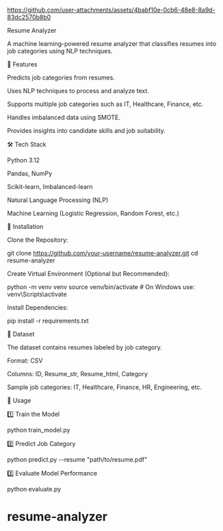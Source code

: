 

https://github.com/user-attachments/assets/4babf10e-0cb6-48e8-8a9d-83dc2570b8b0

Resume Analyzer

A machine learning-powered resume analyzer that classifies resumes into job categories using NLP techniques.

📌 Features

Predicts job categories from resumes.

Uses NLP techniques to process and analyze text.

Supports multiple job categories such as IT, Healthcare, Finance, etc.

Handles imbalanced data using SMOTE.

Provides insights into candidate skills and job suitability.

🛠 Tech Stack

Python 3.12

Pandas, NumPy

Scikit-learn, Imbalanced-learn

Natural Language Processing (NLP)

Machine Learning (Logistic Regression, Random Forest, etc.)

🚀 Installation

Clone the Repository:

git clone https://github.com/your-username/resume-analyzer.git
cd resume-analyzer

Create Virtual Environment (Optional but Recommended):

python -m venv venv
source venv/bin/activate  # On Windows use: venv\Scripts\activate

Install Dependencies:

pip install -r requirements.txt

📂 Dataset

The dataset contains resumes labeled by job category.

Format: CSV

Columns: ID, Resume_str, Resume_html, Category

Sample job categories: IT, Healthcare, Finance, HR, Engineering, etc.

🎯 Usage

1️⃣ Train the Model

python train_model.py

2️⃣ Predict Job Category

python predict.py --resume "path/to/resume.pdf"

3️⃣ Evaluate Model Performance

python evaluate.py

# resume-analyzer
